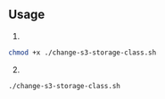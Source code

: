 
## Usage

1. 
```bash
chmod +x ./change-s3-storage-class.sh
```

2. 
```bash
./change-s3-storage-class.sh
```
